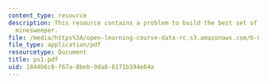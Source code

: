 ```yaml
---
content_type: resource
description: This resource contains a problem to build the best set of rules to play
  minesweeper.
file: /media/https%3A/open-learning-course-data-rc.s3.amazonaws.com/6-871-knowledge-based-applications-systems-spring-2005/1844b6c6f67a8beb9da88171b194e64a_ps1.pdf
file_type: application/pdf
resourcetype: Document
title: ps1.pdf
uid: 1844b6c6-f67a-8beb-9da8-8171b194e64a
---
```

